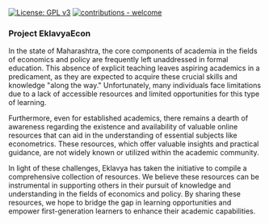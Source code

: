 [![License: GPL v3](https://img.shields.io/badge/License-GPLv3-blue.svg)](https://www.gnu.org/licenses/gpl-3.0)
[![contributions - welcome](https://img.shields.io/badge/contributions-welcome-blue)](/CONTRIBUTING.md "Go to contributions doc")

### Project EklavyaEcon

In the state of Maharashtra, the core components of academia in the fields of economics and policy are frequently left unaddressed in formal education. This absence of explicit teaching leaves aspiring academics in a predicament, as they are expected to acquire these crucial skills and knowledge "along the way." Unfortunately, many individuals face limitations due to a lack of accessible resources and limited opportunities for this type of learning.

Furthermore, even for established academics, there remains a dearth of awareness regarding the existence and availability of valuable online resources that can aid in the understanding of essential subjects like econometrics. These resources, which offer valuable insights and practical guidance, are not widely known or utilized within the academic community.

In light of these challenges, Eklavya has taken the initiative to compile a comprehensive collection of resources. We believe these resources can be instrumental in supporting others in their pursuit of knowledge and understanding in the fields of economics and policy. By sharing these resources, we hope to bridge the gap in learning opportunities and empower first-generation learners to enhance their academic capabilities.
